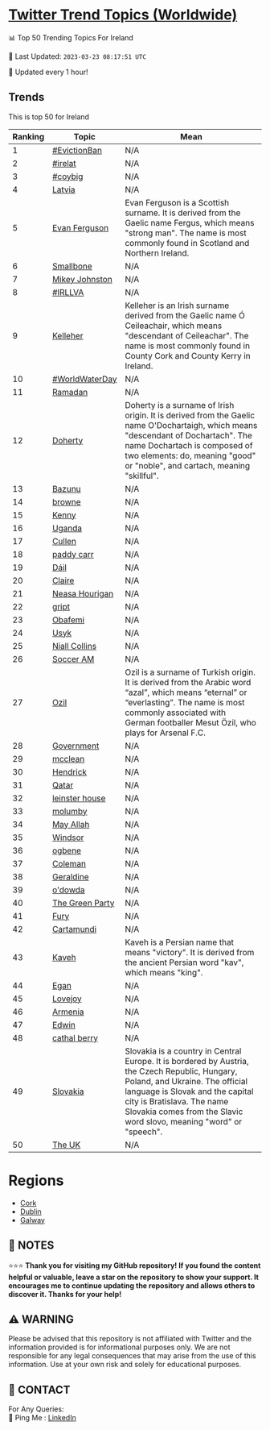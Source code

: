 [Twitter Trend Topics (Worldwide)](https://github.com/ErcinDedeoglu/Twitter-Trend-Topics)
==========


📊 Top 50 Trending Topics For Ireland

📆 Last Updated: `2023-03-23 08:17:51 UTC`

🔧 Updated every 1 hour!


## Trends

This is top 50 for Ireland

| Ranking | Topic | Mean |
| ------- | ------------ | ------------ |
| 1 | [#EvictionBan](http://twitter.com/search?q=%23EvictionBan) | N/A |
| 2 | [#irelat](http://twitter.com/search?q=%23irelat) | N/A |
| 3 | [#coybig](http://twitter.com/search?q=%23coybig) | N/A |
| 4 | [Latvia](http://twitter.com/search?q=Latvia) | N/A |
| 5 | [Evan Ferguson](http://twitter.com/search?q=Evan+Ferguson) | Evan Ferguson is a Scottish surname. It is derived from the Gaelic name Fergus, which means "strong man". The name is most commonly found in Scotland and Northern Ireland. |
| 6 | [Smallbone](http://twitter.com/search?q=Smallbone) | N/A |
| 7 | [Mikey Johnston](http://twitter.com/search?q=Mikey+Johnston) | N/A |
| 8 | [#IRLLVA](http://twitter.com/search?q=%23IRLLVA) | N/A |
| 9 | [Kelleher](http://twitter.com/search?q=Kelleher) | Kelleher is an Irish surname derived from the Gaelic name Ó Ceileachair, which means "descendant of Ceileachar". The name is most commonly found in County Cork and County Kerry in Ireland. |
| 10 | [#WorldWaterDay](http://twitter.com/search?q=%23WorldWaterDay) | N/A |
| 11 | [Ramadan](http://twitter.com/search?q=Ramadan) | N/A |
| 12 | [Doherty](http://twitter.com/search?q=Doherty) | Doherty is a surname of Irish origin. It is derived from the Gaelic name O'Dochartaigh, which means "descendant of Dochartach". The name Dochartach is composed of two elements: do, meaning "good" or "noble", and cartach, meaning "skillful". |
| 13 | [Bazunu](http://twitter.com/search?q=Bazunu) | N/A |
| 14 | [browne](http://twitter.com/search?q=browne) | N/A |
| 15 | [Kenny](http://twitter.com/search?q=Kenny) | N/A |
| 16 | [Uganda](http://twitter.com/search?q=Uganda) | N/A |
| 17 | [Cullen](http://twitter.com/search?q=Cullen) | N/A |
| 18 | [paddy carr](http://twitter.com/search?q=paddy+carr) | N/A |
| 19 | [Dáil](http://twitter.com/search?q=D%c3%a1il) | N/A |
| 20 | [Claire](http://twitter.com/search?q=Claire) | N/A |
| 21 | [Neasa Hourigan](http://twitter.com/search?q=Neasa+Hourigan) | N/A |
| 22 | [gript](http://twitter.com/search?q=gript) | N/A |
| 23 | [Obafemi](http://twitter.com/search?q=Obafemi) | N/A |
| 24 | [Usyk](http://twitter.com/search?q=Usyk) | N/A |
| 25 | [Niall Collins](http://twitter.com/search?q=Niall+Collins) | N/A |
| 26 | [Soccer AM](http://twitter.com/search?q=Soccer+AM) | N/A |
| 27 | [Ozil](http://twitter.com/search?q=Ozil) | Ozil is a surname of Turkish origin. It is derived from the Arabic word “azal”, which means “eternal” or “everlasting”. The name is most commonly associated with German footballer Mesut Özil, who plays for Arsenal F.C. |
| 28 | [Government](http://twitter.com/search?q=Government) | N/A |
| 29 | [mcclean](http://twitter.com/search?q=mcclean) | N/A |
| 30 | [Hendrick](http://twitter.com/search?q=Hendrick) | N/A |
| 31 | [Qatar](http://twitter.com/search?q=Qatar) | N/A |
| 32 | [leinster house](http://twitter.com/search?q=leinster+house) | N/A |
| 33 | [molumby](http://twitter.com/search?q=molumby) | N/A |
| 34 | [May Allah](http://twitter.com/search?q=May+Allah) | N/A |
| 35 | [Windsor](http://twitter.com/search?q=Windsor) | N/A |
| 36 | [ogbene](http://twitter.com/search?q=ogbene) | N/A |
| 37 | [Coleman](http://twitter.com/search?q=Coleman) | N/A |
| 38 | [Geraldine](http://twitter.com/search?q=Geraldine) | N/A |
| 39 | [o'dowda](http://twitter.com/search?q=o%27dowda) | N/A |
| 40 | [The Green Party](http://twitter.com/search?q=The+Green+Party) | N/A |
| 41 | [Fury](http://twitter.com/search?q=Fury) | N/A |
| 42 | [Cartamundi](http://twitter.com/search?q=Cartamundi) | N/A |
| 43 | [Kaveh](http://twitter.com/search?q=Kaveh) | Kaveh is a Persian name that means "victory". It is derived from the ancient Persian word "kav", which means "king". |
| 44 | [Egan](http://twitter.com/search?q=Egan) | N/A |
| 45 | [Lovejoy](http://twitter.com/search?q=Lovejoy) | N/A |
| 46 | [Armenia](http://twitter.com/search?q=Armenia) | N/A |
| 47 | [Edwin](http://twitter.com/search?q=Edwin) | N/A |
| 48 | [cathal berry](http://twitter.com/search?q=cathal+berry) | N/A |
| 49 | [Slovakia](http://twitter.com/search?q=Slovakia) | Slovakia is a country in Central Europe. It is bordered by Austria, the Czech Republic, Hungary, Poland, and Ukraine. The official language is Slovak and the capital city is Bratislava. The name Slovakia comes from the Slavic word slovo, meaning "word" or "speech". |
| 50 | [The UK](http://twitter.com/search?q=The+UK) | N/A |



# Regions

* [Cork](</Ireland/Cork.md>)
* [Dublin](</Ireland/Dublin.md>)
* [Galway](</Ireland/Galway.md>)



## 📝 NOTES

⭐⭐⭐ **Thank you for visiting my GitHub repository! If you found the content helpful or valuable, leave a star on the repository to show your support. It encourages me to continue updating the repository and allows others to discover it. Thanks for your help!**


## ⚠️ WARNING

Please be advised that this repository is not affiliated with Twitter and the information provided is for informational purposes only. We are not responsible for any legal consequences that may arise from the use of this information. Use at your own risk and solely for educational purposes.


## 📨 CONTACT

 For Any Queries:  
            🏓 Ping Me : [LinkedIn](https://www.linkedin.com/in/ercindedeoglu/)
